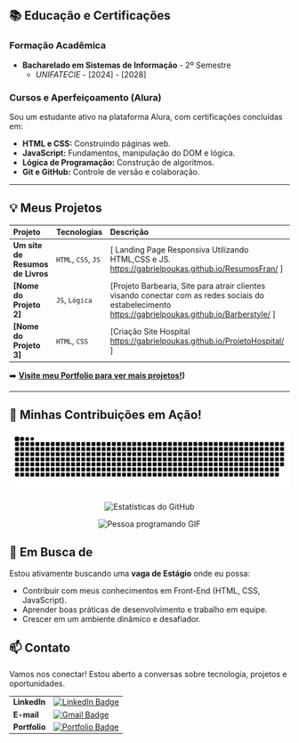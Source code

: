 ## 📚 Educação e Certificações

### Formação Acadêmica
* **Bacharelado em Sistemas de Informação** - 2º Semestre
    * *UNIFATECIE* - [2024] - [2028]

### Cursos e Aperfeiçoamento (Alura)
Sou um estudante ativo na plataforma Alura, com certificações concluídas em:

* **HTML e CSS:** Construindo páginas web.
* **JavaScript:** Fundamentos, manipulação do DOM e lógica.
* **Lógica de Programação:** Construção de algoritmos.
* **Git e GitHub:** Controle de versão e colaboração.

---

## 💡 Meus Projetos


| Projeto | Tecnologias | Descrição | Status |
| :--- | :--- | :--- | :--- |
| **Um site de Resumos de Livros** | `HTML`, `CSS`, `JS` | [ Landing Page Responsiva Utilizando HTML,CSS e JS.  https://gabrielpoukas.github.io/ResumosFran/ ] | Concluído |
| **[Nome do Projeto 2]** | `JS`, `Lógica` | [Projeto Barbearia, Site para atrair clientes visando conectar com as redes sociais do estabelecimento https://gabrielpoukas.github.io/Barberstyle/ ] | Concluído |
| **[Nome do Projeto 3]** | `HTML`, `CSS` | [Criação Site Hospital https://gabrielpoukas.github.io/ProjetoHospital/ ] | Em desenvolvimento  |

➡️ **[Visite meu Portfolio para ver mais projetos!](https://github.com/gabrielpoukas?tab=repositories))**



---

## 🐍 Minhas Contribuições em Ação!

<p align="center">
  <picture>
    <source media="(prefers-color-scheme: dark)" srcset="https://raw.githubusercontent.com/gabrielpoukas/gabrielpoukas/output/github-snake-dark.svg" />
    <source media="(prefers-color-scheme: light)" srcset="https://raw.githubusercontent.com/gabrielpoukas/gabrielpoukas/output/github-snake.svg" />
    <img alt="github snake" src="https://raw.githubusercontent.com/gabrielpoukas/gabrielpoukas/output/github-snake.svg" />
  </picture>

<p align="center">
  <img src="https://github-readme-stats.vercel.app/api?username=gabrielpoukas&show_icons=true&theme=radical&locale=pt-br&include_all_commits=true&hide_border=true&cache_bust=202510231305" 
       alt="Estatísticas do GitHub" />
</p>

</p>

<p align="center">
  <img src="https://media.giphy.com/media/LM020y7wYyJMY/giphy.gif" alt="Pessoa programando GIF" width="400"/>
</p>





## 🎯 Em Busca de

Estou ativamente buscando uma **vaga de Estágio** onde eu possa:

* Contribuir com meus conhecimentos em Front-End (HTML, CSS, JavaScript).
* Aprender boas práticas de desenvolvimento e trabalho em equipe.
* Crescer em um ambiente dinâmico e desafiador.

## 📫 Contato

Vamos nos conectar! Estou aberto a conversas sobre tecnologia, projetos e oportunidades.

| | |
| :--- | :--- |
| **LinkedIn** | [![LinkedIn Badge](https://img.shields.io/badge/-LinkedIn-0077B5?style=flat-square&logo=Linkedin&logoColor=white)](https://www.linkedin.com/in/gabriel-alexandre-marques-cardoso-0041101ab/) |
| **E-mail** | [![Gmail Badge](https://img.shields.io/badge/-Email-D14836?style=flat-square&logo=Gmail&logoColor=white)](mailto:gabrielcardoso13@gmail.com) |
| **Portfolio** | [![Portfolio Badge](https://img.shields.io/badge/-Portfolio-FF7700?style=flat-square&logo=About.me&logoColor=white)](https://gabrielpoukas.github.io/portifolioti/) |
